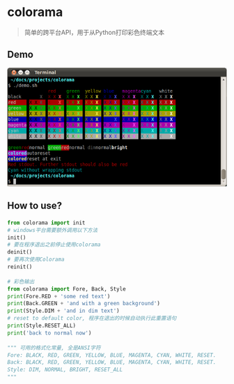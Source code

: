 # colorama

> 简单的跨平台API，用于从Python打印彩色终端文本

## Demo

![colorama_list.png not fond](demo-images/colorama_list.png)

## How to use?

```python
from colorama import init
# windows平台需要额外调用以下方法
init()
# 要在程序退出之前停止使用colorama
deinit()
# 要再次使用Colorama
reinit()

# 彩色输出
from colorama import Fore, Back, Style
print(Fore.RED + 'some red text')
print(Back.GREEN + 'and with a green background')
print(Style.DIM + 'and in dim text')
# reset to default color, 程序在退出的时候自动执行此重置语句
print(Style.RESET_ALL)
print('back to normal now')

""" 可用的格式化常量, 全是ANSI字符
Fore: BLACK, RED, GREEN, YELLOW, BLUE, MAGENTA, CYAN, WHITE, RESET.
Back: BLACK, RED, GREEN, YELLOW, BLUE, MAGENTA, CYAN, WHITE, RESET.
Style: DIM, NORMAL, BRIGHT, RESET_ALL
"""
```

